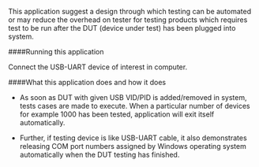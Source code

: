 This application suggest a design through which testing can be automated or may reduce the overhead 
on tester for testing products which requires test to be run after the DUT (device under test) has 
been plugged into system.

####Running this application
   
Connect the USB-UART device of interest in computer. 
   
####What this application does and how it does

- As soon as DUT with given USB VID/PID is added/removed in system, tests cases are made to execute.
  When a particular number of devices for example 1000 has been tested, application will exit itself 
  automatically.
   
- Further, if testing device is like USB-UART cable, it also demonstrates releasing COM port numbers 
  assigned by Windows operating system automatically when the DUT testing has finished.

